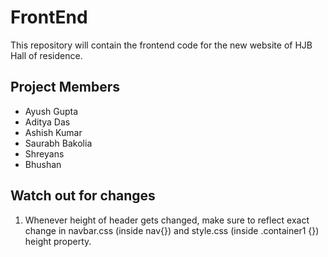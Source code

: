 # FrontEnd

This repository will contain the frontend code for the new website of HJB Hall of residence.

## Project Members
* Ayush Gupta
* Aditya Das
* Ashish Kumar
* Saurabh Bakolia
* Shreyans
* Bhushan

## Watch out for changes
1. Whenever height of header gets changed, make sure to reflect exact change in navbar.css (inside nav{}) and style.css (inside .container1 {}) height property.
